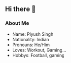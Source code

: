 ## Hi there 👋

### About Me


- Name: Piyush Singh
- Nationality: Indian 
- Pronouns: He/Him
- Loves: Workout, Gaming...
- Hobbys: Football, gaming 


